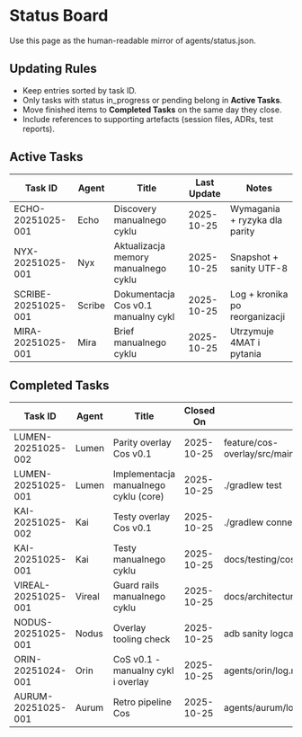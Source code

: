 ﻿# Status Board

Use this page as the human-readable mirror of agents/status.json.

## Updating Rules
- Keep entries sorted by task ID.
- Only tasks with status in_progress or pending belong in **Active Tasks**.
- Move finished items to **Completed Tasks** on the same day they close.
- Include references to supporting artefacts (session files, ADRs, test reports).

## Active Tasks
| Task ID | Agent | Title | Last Update | Notes |
|---------|-------|-------|-------------|-------|
| ECHO-20251025-001 | Echo | Discovery manualnego cyklu | 2025-10-25 | Wymagania + ryzyka dla parity |
| NYX-20251025-001 | Nyx | Aktualizacja memory manualnego cyklu | 2025-10-25 | Snapshot + sanity UTF-8 |
| SCRIBE-20251025-001 | Scribe | Dokumentacja Cos v0.1 manualny cykl | 2025-10-25 | Log + kronika po reorganizacji |
| MIRA-20251025-001 | Mira | Brief manualnego cyklu | 2025-10-25 | Utrzymuje 4MAT i pytania |

## Completed Tasks
| Task ID | Agent | Title | Closed On | References |
|---------|-------|-------|-----------|------------|
| LUMEN-20251025-002 | Lumen | Parity overlay Cos v0.1 | 2025-10-25 | feature/cos-overlay/src/main/java/com/example/cos/overlay/LifecycleOverlayService.kt:92 |
| LUMEN-20251025-001 | Lumen | Implementacja manualnego cyklu (core) | 2025-10-25 | ./gradlew test |
| KAI-20251025-002 | Kai | Testy overlay Cos v0.1 | 2025-10-25 | ./gradlew connectedDebugAndroidTest |
| KAI-20251025-001 | Kai | Testy manualnego cyklu | 2025-10-25 | docs/testing/cos-v0.1-test-plan.md:19 |
| VIREAL-20251025-001 | Vireal | Guard rails manualnego cyklu | 2025-10-25 | docs/architecture/ADR-2025-10-24-cos-architecture.md |
| NODUS-20251025-001 | Nodus | Overlay tooling check | 2025-10-25 | adb sanity logcat |
| ORIN-20251024-001 | Orin | CoS v0.1 - manualny cykl i overlay | 2025-10-25 | agents/orin/log.md:9 |
| AURUM-20251025-001 | Aurum | Retro pipeline Cos | 2025-10-25 | agents/aurum/log.md:7 |
